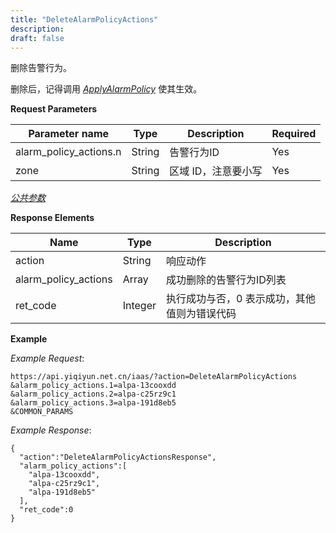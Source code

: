 ```yaml
---
title: "DeleteAlarmPolicyActions"
description: 
draft: false
---
```


删除告警行为。

删除后，记得调用 [_ApplyAlarmPolicy_](../apply_alarm_policy/) 使其生效。

**Request Parameters**

| Parameter name | Type | Description | Required |
| --- | --- | --- | --- |
| alarm_policy_actions.n | String | 告警行为ID | Yes |
| zone | String | 区域 ID，注意要小写 | Yes |

[_公共参数_](../../../parameters/)

**Response Elements**

| Name | Type | Description |
| --- | --- | --- |
| action | String | 响应动作 |
| alarm_policy_actions | Array | 成功删除的告警行为ID列表 |
| ret_code | Integer | 执行成功与否，0 表示成功，其他值则为错误代码 |

**Example**

_Example Request_:

```
https://api.yiqiyun.net.cn/iaas/?action=DeleteAlarmPolicyActions
&alarm_policy_actions.1=alpa-13cooxdd
&alarm_policy_actions.2=alpa-c25rz9c1
&alarm_policy_actions.3=alpa-191d8eb5
&COMMON_PARAMS
```

_Example Response_:

```
{
  "action":"DeleteAlarmPolicyActionsResponse",
  "alarm_policy_actions":[
    "alpa-13cooxdd",
    "alpa-c25rz9c1",
    "alpa-191d8eb5"
  ],
  "ret_code":0
}
```
